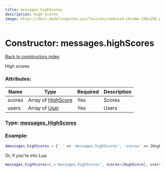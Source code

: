 ```yaml
---
title: messages.highScores
description: High scores
image: https://docs.madelineproto.xyz/favicons/android-chrome-256x256.png
---
```

# Constructor: messages.highScores  
[Back to constructors index](index.md)



High scores

### Attributes:

| Name     |    Type       | Required | Description |
|----------|---------------|----------|-------------|
|scores|Array of [HighScore](../types/HighScore.md) | Yes|Scores|
|users|Array of [User](../types/User.md) | Yes|Users|



### Type: [messages\_HighScores](../types/messages_HighScores.md)


### Example:

```php
$messages_highScores = ['_' => 'messages.highScores', 'scores' => [HighScore, HighScore], 'users' => [User, User]];
```  


Or, if you're into Lua:

```lua
messages_highScores={_='messages.highScores', scores={HighScore}, users={User}}

```


